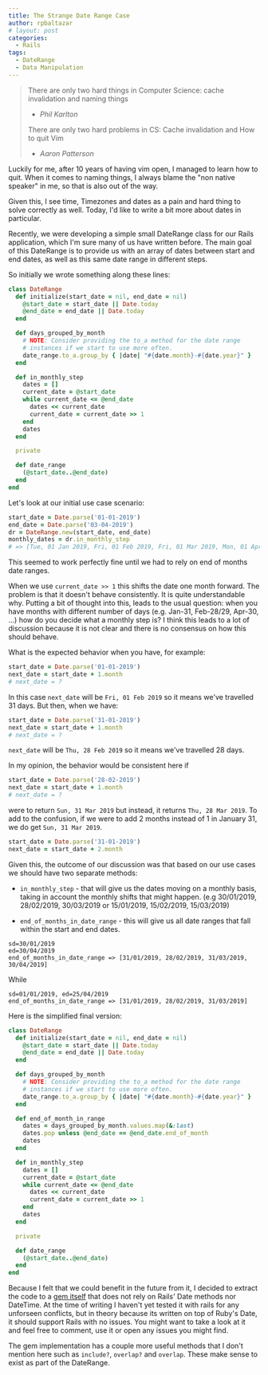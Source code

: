 ```yaml
---
title: The Strange Date Range Case
author: rpbaltazar
# layout: post
categories:
  - Rails
tags:
  - DateRange
  - Data Manipulation
---
```

> There are only two hard things in Computer Science: cache invalidation and naming things
>  - *Phil Karlton*
>
> There are only two hard problems in CS: Cache invalidation and How to quit Vim
> - *Aaron Patterson*


Luckily for me, after 10 years of having vim open, I managed to learn how to quit. When it comes to naming things, I always blame the "non native speaker" in me, so that is also out of the way.

Given this, I see time, Timezones and dates as a pain and hard thing to solve correctly as well.
Today, I'd like to write a bit more about dates in particular.

Recently, we were developing a simple small DateRange class for our Rails application, which I'm sure many of us have written before. The main goal of this DateRange is to provide us with an array of dates between start and end dates, as well as this same date range in different steps.

So initially we wrote something along these lines:

```ruby
class DateRange
  def initialize(start_date = nil, end_date = nil)
    @start_date = start_date || Date.today
    @end_date = end_date || Date.today
  end

  def days_grouped_by_month
    # NOTE: Consider providing the to_a method for the date range
    # instances if we start to use more often.
    date_range.to_a.group_by { |date| "#{date.month}-#{date.year}" }
  end

  def in_monthly_step
    dates = []
    current_date = @start_date
    while current_date <= @end_date
      dates << current_date
      current_date = current_date >> 1
    end
    dates
  end

  private

  def date_range
    (@start_date..@end_date)
  end
end
```

Let's look at our initial use case scenario:

```ruby
start_date = Date.parse('01-01-2019')
end_date = Date.parse('03-04-2019')
dr = DateRange.new(start_date, end_date)
monthly_dates = dr.in_monthly_step
# => [Tue, 01 Jan 2019, Fri, 01 Feb 2019, Fri, 01 Mar 2019, Mon, 01 Apr 2019]
```

This seemed to work perfectly fine until we had to rely on end of months date ranges.

When we use `current_date >> 1` this shifts the date one month forward. The problem is
that it doesn't behave consistently. It is quite understandable why. Putting a bit of
thought into this, leads to the usual question: when you have months with different
number of days (e.g. Jan-31, Feb-28/29, Apr-30, ...) how do you decide what a monthly step
is? I think this leads to a lot of discussion because it is not clear and there is no
consensus on how this should behave.

What is the expected behavior when you have, for example:

```ruby
start_date = Date.parse('01-01-2019')
next_date = start_date + 1.month
# next_date = ?
```

In this case `next_date` will be `Fri, 01 Feb 2019` so it means we've travelled 31 days. But then, when we have:

```ruby
start_date = Date.parse('31-01-2019')
next_date = start_date + 1.month
# next_date = ?
```

`next_date` will be `Thu, 28 Feb 2019` so it means we've travelled 28 days.

In my opinion, the behavior would be consistent here if

```ruby
start_date = Date.parse('28-02-2019')
next_date = start_date + 1.month
# next_date = ?
```

were to return `Sun, 31 Mar 2019` but instead, it returns `Thu, 28 Mar 2019`.
To add to the confusion, if we were to add 2 months instead of 1 in January 31,
we do get `Sun, 31 Mar 2019`.

```ruby
start_date = Date.parse('31-01-2019')
next_date = start_date + 2.month
```

Given this, the outcome of our discussion was that based on our use cases we
should have two separate methods:
- `in_monthly_step` - that will give us the dates moving on a monthly basis,
taking in account the monthly shifts that might happen.
(e.g 30/01/2019, 28/02/2019, 30/03/2019 or 15/01/2019, 15/02/2019, 15/03/2019)

- `end_of_months_in_date_range` - this will give us all date ranges that
fall within the start and end dates.

```
sd=30/01/2019
ed=30/04/2019
end_of_months_in_date_range => [31/01/2019, 28/02/2019, 31/03/2019, 30/04/2019]
```

While

```
sd=01/01/2019, ed=25/04/2019
end_of_months_in_date_range => [31/01/2019, 28/02/2019, 31/03/2019]
```

Here is the simplified final version:

```ruby
class DateRange
  def initialize(start_date = nil, end_date = nil)
    @start_date = start_date || Date.today
    @end_date = end_date || Date.today
  end

  def days_grouped_by_month
    # NOTE: Consider providing the to_a method for the date range
    # instances if we start to use more often.
    date_range.to_a.group_by { |date| "#{date.month}-#{date.year}" }
  end

  def end_of_month_in_range
    dates = days_grouped_by_month.values.map(&:last)
    dates.pop unless @end_date == @end_date.end_of_month
    dates
  end

  def in_monthly_step
    dates = []
    current_date = @start_date
    while current_date <= @end_date
      dates << current_date
      current_date = current_date >> 1
    end
    dates
  end

  private

  def date_range
    (@start_date..@end_date)
  end
end
```

Because I felt that we could benefit in the future from it, I decided to extract
the code to a [gem itself](https://github.com/rpbaltazar/jiff-date_range) that
does not rely on Rails' Date methods nor DateTime.
At the time of writing I haven't yet tested it with rails for any unforseen
conflicts, but in theory because its written on top of Ruby's Date, it should
support Rails with no issues. You might want to take a look at it and feel free
to comment, use it or open any issues you might find.

The gem implementation has a couple more useful methods that I don't mention here
such as `include?`, `overlap?` and `overlap`. These make sense to exist as part
of the DateRange.
